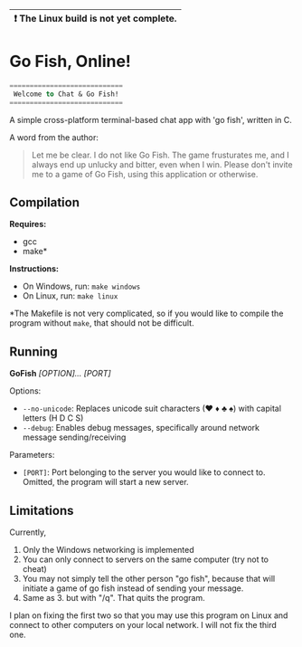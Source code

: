 | :exclamation: The Linux build is not yet complete. |
|----------------------------------------------------|

# Go Fish, Online!

```sql
============================
 Welcome to Chat & Go Fish!
============================
```

A simple cross-platform terminal-based chat app with 'go fish', written in C.

A word from the author:
> Let me be clear. I do not like Go Fish. The game frusturates me, and I always end up unlucky and bitter, even when I win. Please don't invite me to a game of Go Fish, using this application or otherwise.

## Compilation

**Requires:**
- gcc
- make*

**Instructions:**
- On Windows, run: `make windows`
- On Linux, run: `make linux`

*The Makefile is not very complicated, so if you would like to compile the program without `make`, that should not be difficult.

## Running

**GoFish** *[OPTION]... [PORT]*

Options:
- `--no-unicode`: Replaces unicode suit characters (♥ ♦ ♣ ♠) with capital letters (H D C S)
- `--debug`: Enables debug messages, specifically around network message sending/receiving

Parameters:
- `[PORT]`: Port belonging to the server you would like to connect to. Omitted, the program will start a new server.

## Limitations

Currently, 
1. Only the Windows networking is implemented
2. You can only connect to servers on the same computer (try not to cheat)
3. You may not simply tell the other person "go fish", because that will initiate a game of go fish instead of sending your message.
4. Same as 3. but with "/q". That quits the program.

I plan on fixing the first two so that you may use this program on Linux and connect to other computers on your local network. I will not fix the third one.
